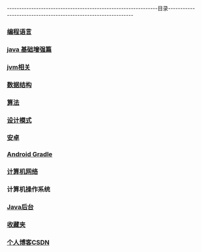 --------------------------------------------------------------目录---------------------------------------------------------------
### [编程语言](https://github.com/sunnnydaydev/Notes/blob/master/%E7%BC%96%E7%A8%8B%E8%AF%AD%E8%A8%80.md)

### [java 基础增强篇](https://github.com/sunnnydaydev/Notes/blob/master/java%E8%BF%9B%E9%98%B6.md)

### [jvm相关](https://github.com/sunnnydaydev/Notes/blob/master/%E6%B7%B1%E5%85%A5%E7%90%86%E8%A7%A3jvm.md)

### [数据结构](https://github.com/sunnnydaydev/DataStructure)

### [算法](https://github.com/sunnnydaydev/Notes/blob/master/%E7%AE%97%E6%B3%95.md)

### [设计模式](https://github.com/sunnnydaydev/DesignPatterns) 

### [安卓](https://github.com/sunnnydaydev/Notes/blob/master/%E5%AE%89%E5%8D%93.md)

### [Android Gradle](https://github.com/sunnnydaydev/Notes/blob/master/Gradle%E5%AD%A6%E4%B9%A0.md)

### [计算机网络](https://github.com/sunnnydaydev/Notes/blob/master/%E8%AE%A1%E7%AE%97%E6%9C%BA%E7%BD%91%E7%BB%9C.md)

### 计算机操作系统

### [Java后台](https://www.jianshu.com/nb/30595241)

### [收藏夹](https://github.com/sunnnydaydev/Favorites)

### [个人博客CSDN](https://blog.csdn.net/qq_38350635)

